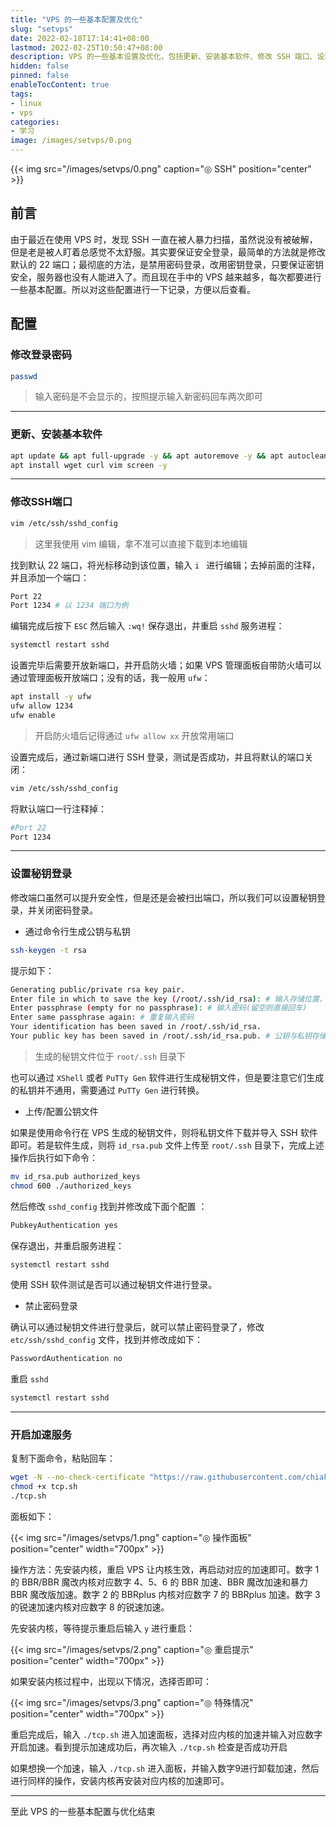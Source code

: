 ```yaml
---
title: "VPS 的一些基本配置及优化"
slug: "setvps"
date: 2022-02-18T17:14:41+08:00
lastmod: 2022-02-25T10:50:47+08:00
description: VPS 的一些基本设置及优化，包括更新、安装基本软件、修改 SSH 端口、设置密钥登陆、开启加速服务等。
hidden: false
pinned: false
enableTocContent: true
tags:
- linux
- vps
categories:
- 学习
image: /images/setvps/0.png
---
```


{{< img src="/images/setvps/0.png" caption="◎ SSH" position="center" >}}

## 前言

由于最近在使用 VPS 时，发现 SSH 一直在被人暴力扫描，虽然说没有被破解，但是老是被人盯着总感觉不太舒服。其实要保证安全登录，最简单的方法就是修改默认的 22 端口；最彻底的方法，是禁用密码登录，改用密钥登录，只要保证密钥安全，服务器也没有人能进入了。而且现在手中的 VPS 越来越多，每次都要进行一些基本配置。所以对这些配置进行一下记录，方便以后查看。

<!--more-->

## 配置

### 修改登录密码

```bash
passwd
```

> 输入密码是不会显示的，按照提示输入新密码回车两次即可

---

### 更新、安装基本软件

```bash
apt update && apt full-upgrade -y && apt autoremove -y && apt autoclean
apt install wget curl vim screen -y
```

---

### 修改SSH端口

```bash
vim /etc/ssh/sshd_config
```

> 这里我使用 vim 编辑，拿不准可以直接下载到本地编辑

找到默认 22 端口，将光标移动到该位置，输入 `i ` 进行编辑；去掉前面的注释，并且添加一个端口：

```bash
Port 22
Port 1234 # 以 1234 端口为例
```

编辑完成后按下 `ESC` 然后输入 `:wq!` 保存退出，并重启 `sshd` 服务进程：

```bash
systemctl restart sshd
```

设置完毕后需要开放新端口，并开启防火墙；如果 VPS 管理面板自带防火墙可以通过管理面板开放端口；没有的话，我一般用 `ufw`：

```bash
apt install -y ufw
ufw allow 1234
ufw enable
```

> 开启防火墙后记得通过 `ufw allow xx` 开放常用端口

设置完成后，通过新端口进行 SSH 登录，测试是否成功，并且将默认的端口关闭：

```bash
vim /etc/ssh/sshd_config
```

将默认端口一行注释掉：

```bash
#Port 22
Port 1234
```

---

### 设置秘钥登录

修改端口虽然可以提升安全性，但是还是会被扫出端口，所以我们可以设置秘钥登录，并关闭密码登录。

- 通过命令行生成公钥与私钥

```bash
ssh-keygen -t rsa
```

提示如下：

```bash
Generating public/private rsa key pair.
Enter file in which to save the key (/root/.ssh/id_rsa): # 输入存储位置，建议回车使用默认位置
Enter passphrase (empty for no passphrase): # 输入密码(留空则直接回车)
Enter same passphrase again: # 重复输入密码
Your identification has been saved in /root/.ssh/id_rsa.
Your public key has been saved in /root/.ssh/id_rsa.pub. # 公钥与私钥存储位置
```

> 生成的秘钥文件位于 `root/.ssh` 目录下

也可以通过 `XShell` 或者 `PuTTy Gen` 软件进行生成秘钥文件，但是要注意它们生成的私钥并不通用，需要通过 `PuTTy Gen` 进行转换。

- 上传/配置公钥文件

如果是使用命令行在 VPS 生成的秘钥文件，则将私钥文件下载并导入 SSH 软件即可。若是软件生成，则将 `id_rsa.pub` 文件上传至 `root/.ssh` 目录下，完成上述操作后执行如下命令：

```bash
mv id_rsa.pub authorized_keys
chmod 600 ./authorized_keys
```

然后修改 `sshd_config` 找到并修改成下面个配置 ：

```bash
PubkeyAuthentication yes
```

保存退出，并重启服务进程：

```bash
systemctl restart sshd
```

使用 SSH 软件测试是否可以通过秘钥文件进行登录。

- 禁止密码登录

确认可以通过秘钥文件进行登录后，就可以禁止密码登录了，修改 `etc/ssh/sshd_config` 文件，找到并修改成如下：

```bash
PasswordAuthentication no
```

重启 `sshd` 

```bash
systemctl restart sshd
```

---

### 开启加速服务

复制下面命令，粘贴回车：

```bash
wget -N --no-check-certificate "https://raw.githubusercontent.com/chiakge/Linux-NetSpeed/master/tcp.sh"
chmod +x tcp.sh
./tcp.sh
```

面板如下：

{{< img src="/images/setvps/1.png" caption="◎ 操作面板" position="center" width="700px" >}}

操作方法：先安装内核，重启 VPS 让内核生效，再启动对应的加速即可。数字 1 的 BBR/BBR 魔改内核对应数字 4、5、6 的 BBR 加速、BBR 魔改加速和暴力 BBR 魔改版加速。数字 2 的 BBRplus 内核对应数字 7 的 BBRplus 加速。数字 3 的锐速加速内核对应数字 8 的锐速加速。


先安装内核，等待提示重启后输入 `y` 进行重启：

{{< img src="/images/setvps/2.png" caption="◎ 重启提示" position="center" width="700px" >}}

如果安装内核过程中，出现以下情况，选择否即可：

{{< img src="/images/setvps/3.png" caption="◎ 特殊情况" position="center" width="700px" >}}

重启完成后，输入 `./tcp.sh` 进入加速面板，选择对应内核的加速并输入对应数字开启加速。看到提示加速成功后，再次输入 `./tcp.sh` 检查是否成功开启

如果想换一个加速，输入 `./tcp.sh` 进入面板，并输入数字9进行卸载加速，然后进行同样的操作，安装内核再安装对应内核的加速即可。

---

至此 VPS 的一些基本配置与优化结束
